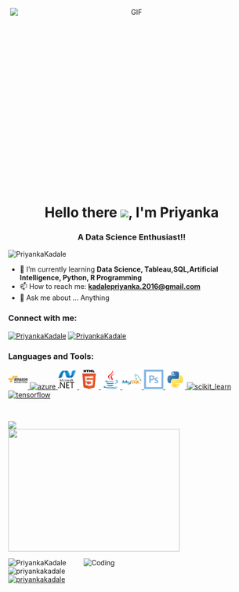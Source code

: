 <p align="center">
   <img align="right" alt="GIF" src="https://github.com/arsentieva/arsentieva/blob/main/code.gif?raw=true" width="500" height="400" />

</p>
<h1 align="center">Hello there <img src="https://media.giphy.com/media/hvRJCLFzcasrR4ia7z/giphy.gif" width="25px">, I'm Priyanka</h1><p align="center">
<h3 align="center">A Data Science Enthusiast!!</h3>

<p align="left"> <img src="https://komarev.com/ghpvc/?username=PriyankaKadale&label=PROFILE+VIEWS&color=blueviolet&style=plastic" alt="PriyankaKadale" /> </p>
 
- 🌱 I’m currently learning **Data Science, Tableau,SQL,Artificial Intelligence, Python, R Programming**
- 📫 How to reach me: **kadalepriyanka.2016@gmail.com**
- 💬 Ask me about ... Anything

<h3 align="left">Connect with me:</h3>
<p align="left">
<a href="https://www.linkedin.com/in/priyanka-kadale-6689a1152/" target="blank"><img align="center" src="https://cdn.jsdelivr.net/npm/simple-icons@3.0.1/icons/linkedin.svg" alt="PriyankaKadale" height="30" width="40" /></a>
<a href="mailto:kadalepriyanka.2016@gmail.com" target="blank"><img align="center" src="https://cdn.jsdelivr.net/npm/simple-icons@v3/icons/gmail.svg" alt="PriyankaKadale" height="30" width="40" /></a>
</p>
<h3 align="left">Languages and Tools:</h3>
<p align="left"> <a href="https://aws.amazon.com" target="_blank"> 
  <img src="https://raw.githubusercontent.com/devicons/devicon/master/icons/amazonwebservices/amazonwebservices-original-wordmark.svg" alt="aws" width="40" height="40"/> </a> <a href="https://azure.microsoft.com/en-in/" target="_blank"> <img src="https://www.vectorlogo.zone/logos/microsoft_azure/microsoft_azure-icon.svg" alt="azure" width="40" height="40"/> </a> <a href="https://dotnet.microsoft.com/" target="_blank"> <img src="https://raw.githubusercontent.com/devicons/devicon/master/icons/dot-net/dot-net-original-wordmark.svg" alt="dotnet" width="40" height="40"/> </a> <a href="https://www.w3.org/html/" target="_blank"> <img src="https://raw.githubusercontent.com/devicons/devicon/master/icons/html5/html5-original-wordmark.svg" alt="html5" width="40" height="40"/> </a> <a href="https://www.java.com" target="_blank"> <img src="https://raw.githubusercontent.com/devicons/devicon/master/icons/java/java-original.svg" alt="java" width="40" height="40"/> </a> <a href="https://www.mysql.com/" target="_blank"> <img src="https://raw.githubusercontent.com/devicons/devicon/master/icons/mysql/mysql-original-wordmark.svg" alt="mysql" width="40" height="40"/> </a> <a href="https://www.photoshop.com/en" target="_blank"> <img src="https://raw.githubusercontent.com/devicons/devicon/master/icons/photoshop/photoshop-line.svg" alt="photoshop" width="40" height="40"/> </a> <a href="https://www.python.org" target="_blank"> <img src="https://raw.githubusercontent.com/devicons/devicon/master/icons/python/python-original.svg" alt="python" width="40" height="40"/> </a> <a href="https://scikit-learn.org/" target="_blank"> <img src="https://upload.wikimedia.org/wikipedia/commons/0/05/Scikit_learn_logo_small.svg" alt="scikit_learn" width="40" height="40"/> </a> <a href="https://www.tensorflow.org" target="_blank"> <img src="https://www.vectorlogo.zone/logos/tensorflow/tensorflow-icon.svg" alt="tensorflow" width="40" height="40"/> </a> </p>
 <br/>
 
 <p><img align="left",img width="450", src="https://storage.googleapis.com/gweb-newslab-data-viz-tool.appspot.com/uploads/2ac42fc0-4e24-4843-a5de-d0f31a6b8329.gif">
    <img align="center" height="250" width="350"src="https://github-readme-stats.vercel.app/api/top-langs/?username=PriyankaKadale&theme=light&hide_langs_below=1" />
</p>

   <p> <img align="left" src="https://github-readme-stats.vercel.app/api?username=PriyankaKadale&show_icons=true&locale=en" alt="PriyankaKadale" />

  <img align="right" alt="Coding" width="350" height="350" src="https://cdn.dribbble.com/users/2646423/screenshots/5507196/computer.gif"></p>


<p> <img align="left" src="https://github-readme-streak-stats.herokuapp.com/?user=priyankakadale&" alt="priyankakadale" />
</p>

<p align="left"> <a href="https://github.com/ryo-ma/github-profile-trophy"><img src="https://github-profile-trophy.vercel.app/?username=priyankakadale" alt="priyankakadale" /></a> </p>














